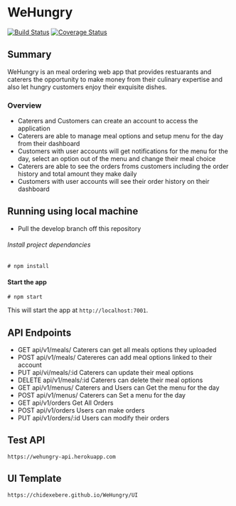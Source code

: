 # WeHungry

[![Build Status](https://travis-ci.org/chidexebere/WeHungry.svg?branch=develop)](https://travis-ci.org/chidexebere/WeHungry) [![Coverage Status](https://coveralls.io/repos/github/chidexebere/WeHungry/badge.svg?branch=master)](https://coveralls.io/github/chidexebere/WeHungry?branch=master)

## Summary

WeHungry is an meal ordering web app that provides restuarants and caterers the opportunity to make money from their culinary expertise and also let hungry customers enjoy their exquisite dishes.

### Overview

- Caterers and Customers can create an account to access the application
- Caterers are able to manage meal options and setup menu for the day from their dashboard
- Customers with user accounts will get notifications for the menu for the day, select an option out of the menu and change their meal choice
- Caterers are able to see the orders froms customers including the order history and total amount they make daily
- Customers with user accounts will see their order history on their dashboard

## Running using local machine

- Pull the develop branch off this repository

###### Install project dependancies

```Install project dependancies
# npm install
```

#### Start the app

```
# npm start
```

This will start the app at `http://localhost:7001`.

## API Endpoints

- GET api/v1/meals/ Caterers can get all meals options they uploaded
- POST api/v1/meals/ Catereres can add meal options linked to their account
- PUT api/vi/meals/:id Caterers can update their meal options
- DELETE api/v1/meals/:id Caterers can delete their meal options
- GET api/v1/menus/ Caterers and Users can Get the menu for the day
- POST api/v1/menus/ Caterers can Set a menu for the day
- GET api/v1/orders Get All Orders
- POST api/v1/orders Users can make orders
- PUT api/v1/orders/:id Users can modify their orders

## Test API

`https://wehungry-api.herokuapp.com`

## UI Template

`https://chidexebere.github.io/WeHungry/UI`
